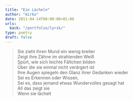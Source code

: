 ```yaml
---
title: "Ein Lächeln"
author: "mirko"
date: 2011-04-14T00:00:00+01:00
urls:
  back: "/portfolio/lyrik/"
type: poetry
draft: false
---
```


> Sie zieht ihren Mund ein wenig breiter<br>
> Zeigt ihre Zähne im strahlenden Weiß<br>
> Spürt, wie sich leichte Fältchen bilden<br>
> Über die sie einmal nicht verärgert ist<br>
> Ihre Augen spiegeln den Glanz ihrer Gedanken wieder<br>
> Sei es Erkennen oder Wissen,<br>
> Sei es, dass jemand etwas Wundervolles gesagt hat<br>
> All das zeigt sie<br>
> Wenn sie lächelt